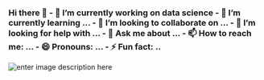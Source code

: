 ### Hi there 👋 - 🔭 I’m currently working on data science - 🌱 I’m currently learning ... - 👯 I’m looking to collaborate on ... - 🤔 I’m looking for help with ... - 💬 Ask me about ... - 📫 How to reach me: ... - 😄 Pronouns: ... - ⚡ Fun fact: ..



![enter image description here](https://github-readme-stats.vercel.app/api?username=test-experiment1&&show_icons=true&title_color=ffffff&icon_color=bb2acf&text_color=daf7dc&bg_color=151515)
